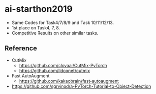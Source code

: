 # ai-starthon2019

- Same Codes for Task4/7/8/9 and Task 10/11/12/13. 
- 1st place on Task4, 7, 8.
- Competitive Results on other similar tasks.

## Reference

- CutMix
  - https://github.com/clovaai/CutMix-PyTorch
  - https://github.com/ildoonet/cutmix
- Fast AutoAugment
  - https://github.com/kakaobrain/fast-autoaugment
- https://github.com/sgrvinod/a-PyTorch-Tutorial-to-Object-Detection


